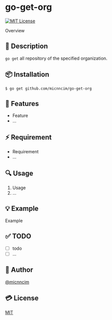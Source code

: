 # go-get-org
[![MIT License](http://img.shields.io/badge/license-MIT-blue.svg?style=flat)](LICENSE)

Overview

## :memo: Description

`go get` all repository of the specified organization.

## :package: Installation

```
$ go get github.com/micnncim/go-get-org
```

## :rocket: Features

- Feature
- ...

## :zap: Requirement

- Requirement
- ...

## :mag: Usage

1. Usage
1. ...

## :bulb: Example

Example

## :white_check_mark: TODO

- [ ] todo
- [ ] ...

## :bust_in_silhouette: Author

[@micnncim](https://twitter.com/micnncim)

## :credit_card: License

[MIT](./LICENSE)